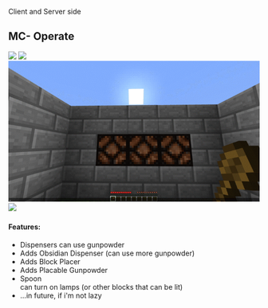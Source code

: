 Client and Server side
## MC- Operate
![](img/1.gif)
![](img/2.gif)
![](img/3.gif)
![](img/4.gif)
#### Features:
- Dispensers can use gunpowder
- Adds Obsidian Dispenser (can use more gunpowder)
- Adds Block Placer
- Adds Placable Gunpowder
- Spoon  
  can turn on lamps (or other blocks that can be lit)
- ...in future, if i'm not lazy

